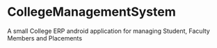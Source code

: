 # CollegeManagementSystem
A small College ERP android application for managing Student, Faculty Members and Placements
